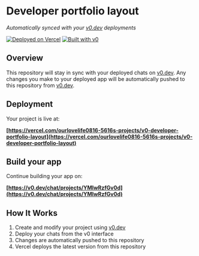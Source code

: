 # Developer portfolio layout

*Automatically synced with your [v0.dev](https://v0.dev) deployments*

[![Deployed on Vercel](https://img.shields.io/badge/Deployed%20on-Vercel-black?style=for-the-badge&logo=vercel)](https://vercel.com/ourlovelife0816-5616s-projects/v0-developer-portfolio-layout)
[![Built with v0](https://img.shields.io/badge/Built%20with-v0.dev-black?style=for-the-badge)](https://v0.dev/chat/projects/YMIwRzfGv0d)

## Overview

This repository will stay in sync with your deployed chats on [v0.dev](https://v0.dev).
Any changes you make to your deployed app will be automatically pushed to this repository from [v0.dev](https://v0.dev).

## Deployment

Your project is live at:

**[https://vercel.com/ourlovelife0816-5616s-projects/v0-developer-portfolio-layout](https://vercel.com/ourlovelife0816-5616s-projects/v0-developer-portfolio-layout)**

## Build your app

Continue building your app on:

**[https://v0.dev/chat/projects/YMIwRzfGv0d](https://v0.dev/chat/projects/YMIwRzfGv0d)**

## How It Works

1. Create and modify your project using [v0.dev](https://v0.dev)
2. Deploy your chats from the v0 interface
3. Changes are automatically pushed to this repository
4. Vercel deploys the latest version from this repository